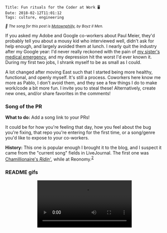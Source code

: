     Title: Fun rituals for the Coder at Work 🖥
    Date: 2018-02-12T11:01:12
    Tags: culture, engineering

<small>_🎵 The song for this post is [Motownphilly][12], by Boyz II Men._</small>

If you asked my Adobe and Google co-workers about Paul Meier, they'd probably
tell you about a mousy kid who interviewed well, didn't ask for help enough, and
largely avoided them at lunch. I nearly quit the industry after my Google year:
I'd never really reckoned with the pain of [my sister's medical emergency][13],
and my depression hit the worst I'd ever known it. During my first two jobs, I
shrank myself to be as small as I could.

A lot changed after moving East such that I started being more healthy,
functional, and openly myself. It's still a process. Coworkers here know me more
as Pablo, I don't avoid them, and they see a few things I do to make work/code
a bit more fun. I invite you to steal these! Alternatively, create new ones,
and/or share favorites in the comments!

### Song of the PR

**What to do:** Add a song link to your PRs!

It could be for how you're feeling that day, how you feel about the bug you're
fixing, that repo you're entering for the first time, or a song/genre you'd
like to expose to your co-workers.

**History:** This one is popular enough I brought it to the blog, and I suspect
it came from the "current song" fields in LiveJournal. The first one
was [Chamillionaire's _Ridin'_][1], while at Reonomy.<sup id="place2"><a href="#footnote2">2</a></sup>

### README gifs

<video autoplay="true" loop="true" src="/img/2018/2/milestones.mp4" style="margin: 5px auto; display: block"/>
<p style="font-style: italics; font-size: small; text-align: center">This is the
README gif I used for ClassPass' "milestones" service.</p>

**What to do:** Place a gif at the top of your repo's `README.md`.

Since [every company I worked at moved to multiple services][3], this meant a
proliferation of repositories and folks visiting them. Adding gifs generally
gets a giggle from folks and make your code just a little more welcoming.

### Printing banners

**What to do:** When your service/code starts, print a dope banner.

**Example:** When you start ScreamChess, a collaborative art project a few
friends and I worked on last summer, it prints:

```
  ██████  ▄████▄   ██▀███  ▓█████ ▄▄▄       ███▄ ▄███▓
▒██    ▒ ▒██▀ ▀█  ▓██ ▒ ██▒▓█   ▀▒████▄    ▓██▒▀█▀ ██▒
░ ▓██▄   ▒▓█    ▄ ▓██ ░▄█ ▒▒███  ▒██  ▀█▄  ▓██    ▓██░
  ▒   ██▒▒▓▓▄ ▄██▒▒██▀▀█▄  ▒▓█  ▄░██▄▄▄▄██ ▒██    ▒██ 
▒██████▒▒▒ ▓███▀ ░░██▓ ▒██▒░▒████▒▓█   ▓██▒▒██▒   ░██▒
▒ ▒▓▒ ▒ ░░ ░▒ ▒  ░░ ▒▓ ░▒▓░░░ ▒░ ░▒▒   ▓▒█░░ ▒░   ░  ░
░ ░▒  ░ ░  ░  ▒     ░▒ ░ ▒░ ░ ░  ░ ▒   ▒▒ ░░  ░      ░
░  ░  ░  ░          ░░   ░    ░    ░   ▒   ░      ░   
      ░  ░ ░         ░        ░  ░     ░  ░       ░   
         ░                                            
       ▄████▄   ██░ ██ ▓█████   ██████   ██████
      ▒██▀ ▀█  ▓██░ ██▒▓█   ▀ ▒██    ▒ ▒██    ▒
      ▒▓█    ▄ ▒██▀▀██░▒███   ░ ▓██▄   ░ ▓██▄
      ▒▓▓▄ ▄██▒░▓█ ░██ ▒▓█  ▄   ▒   ██▒  ▒   ██▒
      ▒ ▓███▀ ░░▓█▒░██▓░▒████▒▒██████▒▒▒██████▒▒
      ░ ░▒ ▒  ░ ▒ ░░▒░▒░░ ▒░ ░▒ ▒▓▒ ▒ ░▒ ▒▓▒ ▒ ░
        ░  ▒    ▒ ░▒░ ░ ░ ░  ░░ ░▒  ░ ░░ ░▒  ░ ░
      ░         ░  ░░ ░   ░   ░  ░  ░  ░  ░  ░
      ░ ░       ░  ░  ░   ░  ░      ░        ░
      ░
                    by Stay Whimsical
```

similarly, when you start the Content Management API at ClassPass, you're
greeted with:

```
 ██████╗ ██████╗ ███╗   ██╗████████╗███████╗███╗   ██╗████████╗
██╔════╝██╔═══██╗████╗  ██║╚══██╔══╝██╔════╝████╗  ██║╚══██╔══╝
██║     ██║   ██║██╔██╗ ██║   ██║   █████╗  ██╔██╗ ██║   ██║   
██║     ██║   ██║██║╚██╗██║   ██║   ██╔══╝  ██║╚██╗██║   ██║   
╚██████╗╚██████╔╝██║ ╚████║   ██║   ███████╗██║ ╚████║   ██║   
 ╚═════╝ ╚═════╝ ╚═╝  ╚═══╝   ╚═╝   ╚══════╝╚═╝  ╚═══╝   ╚═╝   
                                                               
    ███████╗ ██████╗ ██████╗     ████████╗██╗  ██╗███████╗         
    ██╔════╝██╔═══██╗██╔══██╗    ╚══██╔══╝██║  ██║██╔════╝         
    █████╗  ██║   ██║██████╔╝       ██║   ███████║█████╗           
    ██╔══╝  ██║   ██║██╔══██╗       ██║   ██╔══██║██╔══╝           
    ██║     ╚██████╔╝██║  ██║       ██║   ██║  ██║███████╗         
    ╚═╝      ╚═════╝ ╚═╝  ╚═╝       ╚═╝   ╚═╝  ╚═╝╚══════╝         
                                                               
 ██████╗ ██████╗ ███╗   ██╗████████╗███████╗███╗   ██╗████████╗
██╔════╝██╔═══██╗████╗  ██║╚══██╔══╝██╔════╝████╗  ██║╚══██╔══╝
██║     ██║   ██║██╔██╗ ██║   ██║   █████╗  ██╔██╗ ██║   ██║   
██║     ██║   ██║██║╚██╗██║   ██║   ██╔══╝  ██║╚██╗██║   ██║   
╚██████╗╚██████╔╝██║ ╚████║   ██║   ███████╗██║ ╚████║   ██║   
 ╚═════╝ ╚═════╝ ╚═╝  ╚═══╝   ╚═╝   ╚══════╝╚═╝  ╚═══╝   ╚═╝   
                                                               
             ██████╗  ██████╗ ██████╗ ███████╗                             
            ██╔════╝ ██╔═══██╗██╔══██╗██╔════╝                             
            ██║  ███╗██║   ██║██║  ██║███████╗                             
            ██║   ██║██║   ██║██║  ██║╚════██║                             
            ╚██████╔╝╚██████╔╝██████╔╝███████║                             
             ╚═════╝  ╚═════╝ ╚═════╝ ╚══════╝ 
```

**History:** Really, this has always been fun, but I started doing it more
insistently and universally after using [Dropwizard][5] at companies, which
[explicitly lists this as a feature][4].

You should _probably_ have a `--quiet` option to suppress this, since [even
printing a joke to standard error apparently introduces bugs.][6]

### Easter eggs

**What to do:** If your company is small enough, spend an afternoon adding an
Easter Egg somewhere in your code.

**Example:** Open your web console (directions for [Firefox][7], [Chrome][8]) on
this page!

**History:** This started at [Sup][11], where I'd built and maintained the Android
app entirely on my own. I was ahead of schedule on our next release, and on my
birthday decided to treat myself. Since we had controllable directions as part
of the product ("left", "right", "down", etc) I programmed [the Konami Code][9]
into the app, which if you did, printed ["ZERG RUSH"][10] and a bunch of little
Pablo heads invaded the app. Here's me testing it:

<div class="caption-img-block" style="margin: 25px auto">
<a href="/img/2018/2/zerg_rush.jpg" target="blank">
<img src="/img/2018/2/zerg_rush_THUMB.jpg" alt="Pablo testing the zerg rush Easter egg. Click for full size." style="margin: 15px auto;" />
</a>
</div>

### "Comrades!"

**What to do:** Call people your comrades! Or, really, something fun. And
gender-neutral!

**History:** This started in college: the CS course websites are built and run
by undergrad TA's and usually themed for fun. Here's [the course that taught me
programming][17], here's [the one that taught me systems][18]. Go to the staff
pages and hover over the images!

So when I was a UTA for Databases, I skinned our site to be Revolutionary. I
photoshopped the TAs and professors to be Marx, Lenin, Stalin, and Mao. I
emailed our students with "Comrades!"

Sadly that one is lost to the ethers of the Internet. I later re-skinned it more
to my professor's liking: bluegrass music:

<div class="caption-img-block" style="margin: 25px auto">
<a href="/img/2018/2/bluegrass_databases.png" target="blank">
<img src="/img/2018/2/bluegrass_databases_THUMB.png" alt="Databases and bluegrass, together at last. Click for full size." style="margin: 15px auto;" />
</a>
</div>

My professor and I bonded over bluegrass 😊

### Fun job title ("Flossing Enthusiast")

**What to do:** Give yourself an obscure hobby or interest and parade it. Mine
is usually related to flossing. It's been on [my Twitter bio and header
image][15] for years, and for a while was on my GitHub profile.

**History:** Oddly, I really can't remember how this one started. I used to use
say variations of "I breed prizewinning clams" [from this very old joke
essay][14], and think this came out of that line of humor.

The best thing to come out of this was a recruiter email I got:

> Hey Pablo,
>
> Since you love flossing so much, would you be interested in [COMPANY] if we
> offered you a whole box of dental floss? 

All said, titles are meaningless but they also heavily impact your career. Have
a bit of fun with them if you have to deal with them.

---
<span id="footnote2">1.</span> <a href="#place2"><strong>^</strong></a>
My coworker, [Memo Sanchez][2], got a great laugh out of it, and I credit that
reaction for its continuing to be a thing.


   [1]: https://www.youtube.com/watch?v=CtwJvgPJ9xw
   [2]: https://angel.co/memosanchez
   [3]: /2018/01/services-monoliths-modularity.html
   [4]: http://www.dropwizard.io/1.2.2/docs/manual/core.html#banners
   [5]: http://dropwizard.io
   [6]: https://unix.stackexchange.com/questions/405783/why-does-man-print-gimme-gimme-gimme-at-0030
   [7]: https://developer.mozilla.org/en-US/docs/Tools/Web_Console/Opening_the_Web_Console
   [8]: https://developers.google.com/web/tools/chrome-devtools/console/#opening_the_console
   [9]: http://mentalfloss.com/article/56401/23-places-where-konami-code-lives
   [10]: http://knowyourmeme.com/memes/zerg-rush
   [11]: https://techcrunch.com/2014/08/07/sup-app/
   [12]: https://www.youtube.com/watch?v=Rciee-oQLoI
   [13]: http://www.cumc.columbia.edu/features/quick-diagnosis-rare-disease-leads-remarkable-recovery
   [14]: https://www-users.cs.york.ac.uk/susan/joke/essay.htm
   [15]: https://twitter.com/SrPablo
   [17]: http://cs.brown.edu/courses/cs015/
   [18]: http://cs.brown.edu/courses/cs031/
